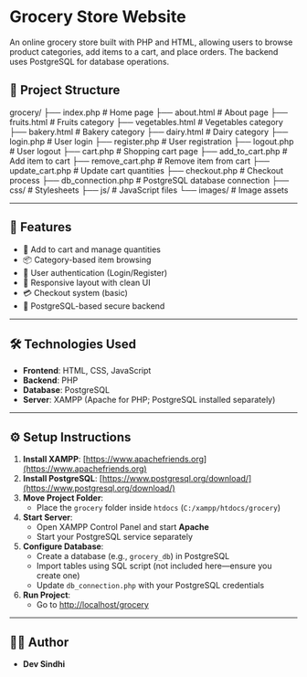 # Grocery Store Website

An online grocery store built with PHP and HTML, allowing users to browse product categories, add items to a cart, and place orders. The backend uses PostgreSQL for database operations.

## 📁 Project Structure
grocery/
├── index.php # Home page
├── about.html # About page
├── fruits.html # Fruits category
├── vegetables.html # Vegetables category
├── bakery.html # Bakery category
├── dairy.html # Dairy category
├── login.php # User login
├── register.php # User registration
├── logout.php # User logout
├── cart.php # Shopping cart page
├── add_to_cart.php # Add item to cart
├── remove_cart.php # Remove item from cart
├── update_cart.php # Update cart quantities
├── checkout.php # Checkout process
├── db_connection.php # PostgreSQL database connection
├── css/ # Stylesheets
├── js/ # JavaScript files
└── images/ # Image assets


---

## 🚀 Features

- 🛒 Add to cart and manage quantities
- 📦 Category-based item browsing
- 👤 User authentication (Login/Register)
- 📱 Responsive layout with clean UI
- 💳 Checkout system (basic)
- 🔐 PostgreSQL-based secure backend

---

## 🛠️ Technologies Used

- **Frontend**: HTML, CSS, JavaScript
- **Backend**: PHP
- **Database**: PostgreSQL
- **Server**: XAMPP (Apache for PHP; PostgreSQL installed separately)

---

## ⚙️ Setup Instructions

1. **Install XAMPP**: [https://www.apachefriends.org](https://www.apachefriends.org)
2. **Install PostgreSQL**: [https://www.postgresql.org/download/](https://www.postgresql.org/download/)
3. **Move Project Folder**:
   - Place the `grocery` folder inside `htdocs` (`C:/xampp/htdocs/grocery`)
4. **Start Server**:
   - Open XAMPP Control Panel and start **Apache**
   - Start your PostgreSQL service separately
5. **Configure Database**:
   - Create a database (e.g., `grocery_db`) in PostgreSQL
   - Import tables using SQL script (not included here—ensure you create one)
   - Update `db_connection.php` with your PostgreSQL credentials
6. **Run Project**:
   - Go to [http://localhost/grocery](http://localhost/grocery)

---

## 👨‍💻 Author

- **Dev Sindhi** 




